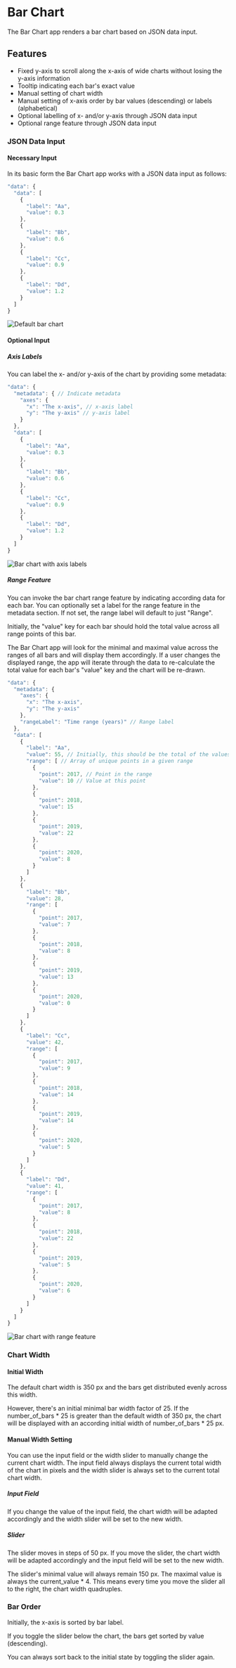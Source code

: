 # Bar Chart
The Bar Chart app renders a bar chart based on JSON data input.

## Features
- Fixed y-axis to scroll along the x-axis of wide charts without losing the y-axis information
- Tooltip indicating each bar's exact value
- Manual setting of chart width
- Manual setting of x-axis order by bar values (descending) or labels (alphabetical)
- Optional labelling of x- and/or y-axis through JSON data input
- Optional range feature through JSON data input

### JSON Data Input

#### Necessary Input
In its basic form the Bar Chart app works with a JSON data input as follows: 

```js
"data": {
  "data": [
    {
      "label": "Aa",
      "value": 0.3
    },
    {
      "label": "Bb",
      "value": 0.6
    },
    {
      "label": "Cc",
      "value": 0.9
    },
    {
      "label": "Dd",
      "value": 1.2
    }
  ]
}
```
![Default bar chart](images/DefaultBarChart.gif)

#### Optional Input

##### Axis Labels
You can label the x- and/or y-axis of the chart by providing some metadata: 

```js
"data": {
  "metadata": { // Indicate metadata
    "axes": {
      "x": "The x-axis", // x-axis label
      "y": "The y-axis" // y-axis label
    }
  },
  "data": [
    {
      "label": "Aa",
      "value": 0.3
    },
    {
      "label": "Bb",
      "value": 0.6
    },
    {
      "label": "Cc",
      "value": 0.9
    },
    {
      "label": "Dd",
      "value": 1.2
    }
  ]
}
```
![Bar chart with axis labels](images/LabelledBarChart.png)

##### Range Feature
You can invoke the bar chart range feature by indicating according data for each bar. You can optionally set a label for the range feature in the metadata section. If not set, the range label will default to just "Range".

Initially, the "value" key for each bar should hold the total value across all range points of this bar. 

The Bar Chart app will look for the minimal and maximal value across the ranges of all bars and will display them accordingly. If a user changes the displayed range, the app will iterate through the data to re-calculate the total value for each bar's "value" key and the chart will be re-drawn. 

```js
"data": {
  "metadata": {
    "axes": {
      "x": "The x-axis",
      "y": "The y-axis"
    },
    "rangeLabel": "Time range (years)" // Range label
  },
  "data": [
    {
      "label": "Aa",
      "value": 55, // Initially, this should be the total of the values in the range below
      "range": [ // Array of unique points in a given range
        {
          "point": 2017, // Point in the range
          "value": 10 // Value at this point
        },
        {
          "point": 2018,
          "value": 15
        },
        {
          "point": 2019,
          "value": 22
        },
        {
          "point": 2020,
          "value": 8
        }
      ]
    },
    {
      "label": "Bb",
      "value": 28,
      "range": [
        {
          "point": 2017,
          "value": 7
        },
        {
          "point": 2018,
          "value": 8
        },
        {
          "point": 2019,
          "value": 13
        },
        {
          "point": 2020,
          "value": 0
        }
      ]
    },
    {
      "label": "Cc",
      "value": 42,
      "range": [
        {
          "point": 2017,
          "value": 9
        },
        {
          "point": 2018,
          "value": 14
        },
        {
          "point": 2019,
          "value": 14
        },
        {
          "point": 2020,
          "value": 5
        }
      ]
    },
    {
      "label": "Dd",
      "value": 41,
      "range": [
        {
          "point": 2017,
          "value": 8
        },
        {
          "point": 2018,
          "value": 22
        },
        {
          "point": 2019,
          "value": 5
        },
        {
          "point": 2020,
          "value": 6
        }
      ]
    }
  ]
}
```
![Bar chart with range feature](images/RangeBarChart.gif)

### Chart Width

#### Initial Width
The default chart width is 350 px and the bars get distributed evenly across this width. 

However, there's an initial minimal bar width factor of 25. If the number_of_bars * 25 is greater than the default width of 350 px, the chart will be displayed with an according initial width of number_of_bars * 25 px. 

#### Manual Width Setting
You can use the input field or the width slider to manually change the current chart width. The input field always displays the current total width of the chart in pixels and the width slider is always set to the current total chart width.

##### Input Field
If you change the value of the input field, the chart width will be adapted accordingly and the width slider will be set to the new width. 

##### Slider
The slider moves in steps of 50 px. If you move the slider, the chart width will be adapted accordingly and the input field will be set to the new width. 

The slider's minimal value will always remain 150 px. The maximal value is always the current_value * 4. This means every time you move the slider all to the right, the chart width quadruples.  

### Bar Order
Initially, the x-axis is sorted by bar label. 

If you toggle the slider below the chart, the bars get sorted by value (descending). 

You can always sort back to the initial state by toggling the slider again. 
